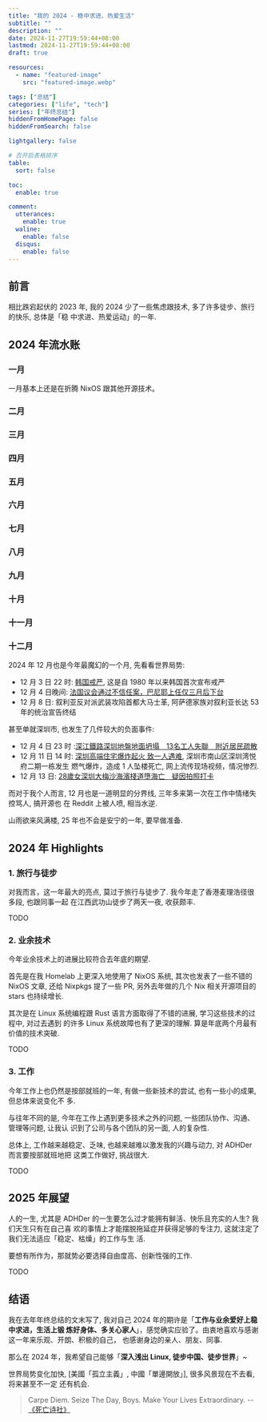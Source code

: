 ```yaml
---
title: "我的 2024 - 稳中求进、热爱生活"
subtitle: ""
description: ""
date: 2024-11-27T19:59:44+08:00
lastmod: 2024-11-27T19:59:44+08:00
draft: true

resources:
  - name: "featured-image"
    src: "featured-image.webp"

tags: ["总结"]
categories: ["life", "tech"]
series: ["年终总结"]
hiddenFromHomePage: false
hiddenFromSearch: false

lightgallery: false

# 否开启表格排序
table:
  sort: false

toc:
  enable: true

comment:
  utterances:
    enable: true
  waline:
    enable: false
  disqus:
    enable: false
---
```


## 前言

相比跌宕起伏的 2023 年, 我的 2024 少了一些焦虑跟技术, 多了许多徒步、旅行的快乐, 总体是「稳
中求进、热爱运动」的一年.

## 2024 年流水账

### 一月

一月基本上还是在折腾 NixOS 跟其他开源技术。

### 二月

### 三月

### 四月

### 五月

### 六月

### 七月

### 八月

### 九月

### 十月

### 十一月

### 十二月

2024 年 12 月也是今年最魔幻的一个月, 先看看世界局势:

- 12 月 3 日 22 时: [韩国戒严], 这是自 1980 年以来韩国首次宣布戒严
- 12 月 4 日晚间: [法国议会通过不信任案，巴尼耶上任仅三月后下台]
- 12 月 8 日: 叙利亚反对派武装攻陷首都大马士革, 阿萨德家族对叙利亚长达 53 年的统治宣告终结

甚至单就深圳市, 也发生了几件较大的负面事件:

- 12 月 4 日 23 时 :[深江鐵路深圳地盤地面坍塌　13名工人失聯　附近居民疏散]
- 12 月 11 日 14 时: [深圳高端住宅爆炸起火 致一人遇难], 深圳市南山区深圳湾悦府二期一栋发生
  燃气爆炸，造成 1 人坠楼死亡, 网上流传现场视频，情况惨烈.
- 12 月 13 日: [28歲女深圳大梅沙海濱棧道墮海亡　疑因拍照打卡]

而对于我个人而言, 12 月也是一道明显的分界线, 三年多来第一次在工作中情绪失控骂人, 搞开源也
在 Reddit 上被人喷, 相当水逆.

山雨欲来风满楼, 25 年也不会是安宁的一年, 要早做准备.

## 2024 年 Highlights

### 1. 旅行与徒步

对我而言，这一年最大的亮点, 莫过于旅行与徒步了. 我今年走了香港麦理浩径很多段, 也跟同事一起
在江西武功山徒步了两天一夜, 收获颇丰.

TODO

### 2. 业余技术

今年业余技术上的进展比较符合去年底的期望.

首先是在我 Homelab 上更深入地使用了 NixOS 系统, 其次也发表了一些不错的 NixOS 文章, 还给
Nixpkgs 提了一些 PR, 另外去年做的几个 Nix 相关开源项目的 stars 也持续增长.

其次是在 Linux 系统编程跟 Rust 语言方面取得了不错的进展, 学习这些技术的过程中, 对过去遇到
的许多 Linux 系统故障也有了更深的理解. 算是年底两个月最有价值的技术突破.

TODO

### 3. 工作

今年工作上也仍然是按部就班的一年, 有做一些新技术的尝试, 也有一些小的成果, 但总体来说变化不
多.

与往年不同的是, 今年在工作上遇到更多技术之外的问题, 一些团队协作、沟通、管理等问题, 让我认
识到了公司与各个团队的另一面, 人的复杂性.

总体上, 工作越来越稳定、乏味, 也越来越难以激发我的兴趣与动力, 对 ADHDer 而言要按部就班地把
这类工作做好, 挑战很大.

TODO

## 2025 年展望

人的一生, 尤其是 ADHDer 的一生要怎么过才能拥有鲜活、快乐且充实的人生? 我们天生只有在自己喜
欢的事情上才能摆脱拖延症并获得足够的专注力, 这就注定了我们无法适应「稳定、枯燥」的工作与生
活.

要想有所作为，那就势必要选择自由度高、创新性强的工作.

TODO

## 结语

我在去年年终总结的文末写了, 我对自己 2024 年的期许是「**工作与业余爱好上稳中求进，生活上锻
炼好身体、多关心家人**」，感觉确实应验了。由衷地喜欢与感谢这一年来乐观、开朗、积极的自己，
也感谢身边的亲人、朋友、同事.

那么在 2024 年，我希望自己能够「**深入浅出 Linux, 徒步中国、徒步世界**」~

世界局势变化加快, [美國「孤立主義」, 中國「單邊開放」], 很多风景现在不去看, 将来甚至不一定
还有机会.

> Carpe Diem. Seize The Day, Boys. Make Your Lives Extraordinary. --
> [《死亡诗社》](https://movie.douban.com/subject/1291548/)

[韩国戒严]:
  https://zh.wikipedia.org/zh-hans/2024%E5%B9%B4%E9%9F%93%E5%9C%8B%E6%88%92%E5%9A%B4
[法国议会通过不信任案，巴尼耶上任仅三月后下台]:
  https://theinitium.com/zh-hans/article/20241206-whatsnew-international-french-government-falls
[叙利亚领导人阿萨德倒台：这对世界意味着什么]:
  https://zh.wikipedia.org/wiki/%E5%8F%99%E5%88%A9%E4%BA%9A%E5%86%85%E6%88%98#2024%E5%B9%B4%E4%B8%BB%E8%A6%81%E8%BF%9B%E5%B1%95
[深圳高端住宅爆炸起火 致一人遇难]: https://www.zaobao.com/news/china/story20241211-5570743
[深江鐵路深圳地盤地面坍塌 13名工人失聯 附近居民疏散]:
  https://www.hk01.com/%E5%8D%B3%E6%99%82%E4%B8%AD%E5%9C%8B/1082102/%E6%B7%B1%E6%B1%9F%E9%90%B5%E8%B7%AF%E6%B7%B1%E5%9C%B3%E5%9C%B0%E7%9B%A4%E5%9C%B0%E9%9D%A2%E5%9D%8D%E5%A1%8C-13%E5%90%8D%E5%B7%A5%E4%BA%BA%E5%A4%B1%E8%81%AF-%E9%99%84%E8%BF%91%E5%B1%85%E6%B0%91%E7%96%8F%E6%95%A3
[28歲女深圳大梅沙海濱棧道墮海亡 疑因拍照打卡]:
  https://www.hk01.com/%E5%A4%A7%E5%9C%8B%E5%B0%8F%E4%BA%8B/1085068/28%E6%AD%B2%E5%A5%B3%E6%B7%B1%E5%9C%B3%E5%A4%A7%E6%A2%85%E6%B2%99%E6%B5%B7%E6%BF%B1%E6%A3%A7%E9%81%93%E5%A2%AE%E6%B5%B7%E4%BA%A1-%E7%96%91%E5%9B%A0%E6%8B%8D%E7%85%A7%E6%89%93%E5%8D%A1-%E8%AD%A6%E6%96%B9-%E5%B0%8B%E7%8D%B2%E9%81%BA%E9%AB%94
[美國「孤立主義」與中國「單邊開放」]:
  https://www.bbc.com/zhongwen/articles/cze3261n245o/trad
